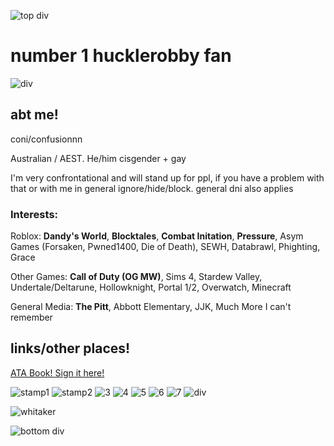 ![top div](https://64.media.tumblr.com/7b0fd456cd4e2a5d45c01f65e3cd8edc/9f2599789edac1b9-c9/s1280x1920/80b6fc6d47bf2d70dce78aaf1387356b6998d48a.pnj)

# number 1 hucklerobby fan

![div](https://64.media.tumblr.com/00c0d597c774e27cc335278b13b8b916/9f2599789edac1b9-9f/s1280x1920/101afbced8c70ddd0ec8228a3276708d0901da24.pnj)


## abt me!
coni/confusionnn

Australian / AEST. 
He/him
cisgender + gay

I'm very confrontational and will stand up for ppl, if you have a problem with that or with me in general ignore/hide/block. general dni also applies

### Interests:

Roblox:
**Dandy's World**, **Blocktales**, **Combat Initation**, **Pressure**, Asym Games (Forsaken, Pwned1400, Die of Death), SEWH, Databrawl, Phighting, Grace

Other Games:
**Call of Duty (OG MW)**, Sims 4, Stardew Valley, Undertale/Deltarune, Hollowknight, Portal 1/2, Overwatch, Minecraft

General Media:
**The Pitt**, Abbott Elementary, JJK, Much More I can't remember

## links/other places!
[ATA Book! Sign it here!](https://confusionnn.atabook.org/)

![stamp1](https://nustuff.carrd.co/assets/images/gallery28/894f5f7f.gif?v=0a15e1db) ![stamp2](https://nustuff.carrd.co/assets/images/gallery24/17880ae3.gif?v=0a15e1db) ![3](https://nustuff.carrd.co/assets/images/gallery15/adaef9c8.png?v=0a15e1db) ![4](https://nustuff.carrd.co/assets/images/gallery24/a80c55f0.gif?v=0a15e1db) ![5](https://supplies.ju.mp/assets/images/gallery01/09d7254c_original.png?v=1c1ba870) ![6](upplies.ju.mp/assets/images/gallery09/c611ce54_original.png?v=1c1ba870) ![7](https://supplies.ju.mp/assets/images/gallery01/3468f611_original.png?v=1c1ba870)
![div](https://64.media.tumblr.com/00c0d597c774e27cc335278b13b8b916/9f2599789edac1b9-9f/s1280x1920/101afbced8c70ddd0ec8228a3276708d0901da24.pnj)

![whitaker](https://i.pinimg.com/736x/c3/a3/ef/c3a3efa06e4cbff9c3be9ce5a92c87de.jpg)

![bottom div](https://64.media.tumblr.com/34bfce253921e8c8ee9323f6e0fae52e/9f2599789edac1b9-f7/s1280x1920/2d40a3cc976ba5b69cf2dd18bee7b72b6a1d2689.pnj)
